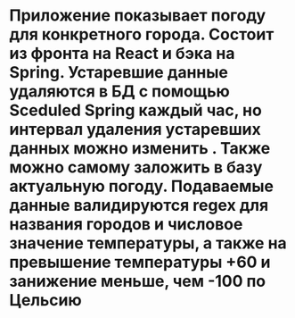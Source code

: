 # Приложение показывает погоду для конкретного города. Состоит из фронта на React и бэка на Spring. Устаревшие данные удаляются в БД с помощью Sceduled Spring каждый час,  но интервал удаления устаревших данных можно изменить . Также можно самому заложить в базу актуальную погоду. Подаваемые данные валидируются regex для названия городов и числовое значение температуры, а также на превышение температуры +60 и занижение меньше, чем -100 по Цельсию
